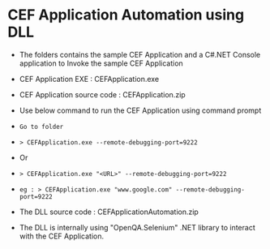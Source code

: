 # CEF Application Automation using DLL
- The folders contains the sample CEF Application and a C#.NET Console application to Invoke the sample CEF Application
- CEF Application EXE : CEFApplication.exe
- CEF Application source code : CEFApplication.zip

- Use below command to run the CEF Application using command prompt
-     Go to folder
-     > CEFApplication.exe --remote-debugging-port=9222

- Or
-     > CEFApplication.exe "<URL>" --remote-debugging-port=9222
-     eg : > CEFApplication.exe "www.google.com" --remote-debugging-port=9222

- The DLL source code : CEFApplicationAutomation.zip
- The DLL is internally using "OpenQA.Selenium" .NET library to interact with the CEF Application.


